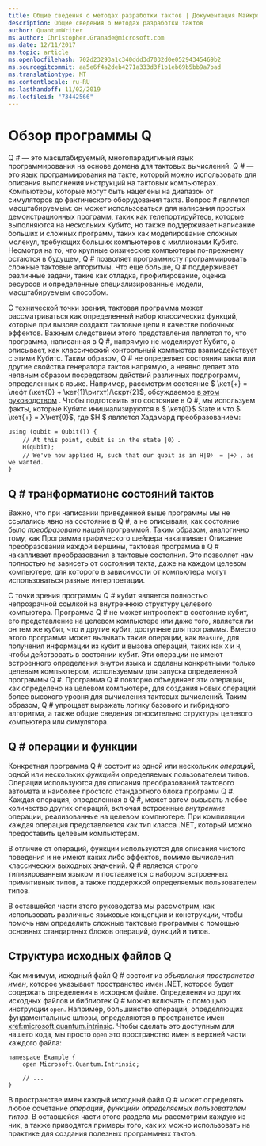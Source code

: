 ```yaml
---
title: Общие сведения о методах разработки тактов | Документация Майкрософт
description: Общие сведения о методах разработки тактов
author: QuantumWriter
ms.author: Christopher.Granade@microsoft.com
ms.date: 12/11/2017
ms.topic: article
ms.openlocfilehash: 702d23293a1c340ddd3d7032d0e05294345469b2
ms.sourcegitcommit: aa5e6f4a2deb4271a333d3f1b1eb69b5bb9a7bad
ms.translationtype: MT
ms.contentlocale: ru-RU
ms.lasthandoff: 11/02/2019
ms.locfileid: "73442566"
---
```

# <a name="q-program-overview"></a>Обзор программы Q #

Q # — это масштабируемый, многопарадигмный язык программирования на основе домена для тактовых вычислений. Q # — это язык программирования на такте, который можно использовать для описания выполнения инструкций на тактовых компьютерах. Компьютеры, которые могут быть нацелены на диапазон от симуляторов до фактического оборудования такта. Вопрос # является масштабируемым: он может использоваться для написания простых демонстрационных программ, таких как телепортируйтесь, которые выполняются на нескольких Кубитс, но также поддерживает написание больших и сложных программ, таких как моделирование сложных молекул, требующих больших компьютеров с миллионами Кубитс. Несмотря на то, что крупные физические компьютеры по-прежнему остаются в будущем, Q # позволяет программисту программировать сложные тактовые алгоритмы. Что еще больше, Q # поддерживает различные задачи, такие как отладка, профилирование, оценка ресурсов и определенные специализированные модели, масштабируемым способом. 

С технической точки зрения, тактовая программа может рассматриваться как определенный набор классических функций, которые при вызове создают тактовые цепи в качестве побочных эффектов. Важным следствием этого представления является то, что программа, написанная в Q #, напрямую не моделирует Кубитс, а описывает, как классический контрольный компьютер взаимодействует с этими Кубитс.
Таким образом, Q # не определяет состояния такта или другие свойства генератора тактов напрямую, а неявно делает это неявным образом посредством действий различных подпрограмм, определенных в языке.
Например, рассмотрим состояние $ \кет{+} = \лефт (\кет{0} + \кет{1}\ригхт)/\скрт{2}$, обсуждаемое [в этом руководством](xref:microsoft.quantum.concepts.intro) .
Чтобы подготовить это состояние в Q #, мы используем факты, которые Кубитс инициализируются в $ \кет{0}$ State и что $ \кет{+} = Х\кет{0}$, где $H $ является Хадамард преобразованием:

```qsharp
using (qubit = Qubit()) {
    // At this point, qubit is in the state |0〉.
    H(qubit);
    // We've now applied H, such that our qubit is in H|0〉 = |+〉, as we wanted.
}
```
## <a name="q-tranformations-of-quantum-states"></a>Q # транформатионс состояний тактов

Важно, что при написании приведенной выше программы мы не ссылались явно на состояние в Q #, а не описывали, как состояние было *преобразовано* нашей программой.
Таким образом, аналогично тому, как Программа графического шейдера накапливает Описание преобразований каждой вершины, тактовая программа в Q # накапливает преобразования в тактовые состояния.
Это позволяет нам полностью *не* зависеть от состояния такта, даже на каждом целевом компьютере, для которого в зависимости от компьютера могут использоваться разные интерпретации. 

С точки зрения программы Q # кубит является полностью непрозрачной ссылкой на внутреннюю структуру целевого компьютера.
Программа Q # не может интроспект в состояние кубит, его представление на целевом компьютере или даже того, является ли он тем же кубит, что и другие кубит, доступные для программы.
Вместо этого программа может вызывать такие операции, как `Measure`, для получения информации из кубит и вызова операций, таких как `X` и `H`, чтобы действовать в состоянии кубит.
Эти операции не имеют встроенного определения внутри языка и сделаны конкретными только целевым компьютером, используемым для запуска определенной программы Q #.
Программа Q # повторно объединяет эти операции, как определено на целевом компьютере, для создания новых операций более высокого уровня для вычисления тактовых вычислений.
Таким образом, Q # упрощает выражать логику базового и гибридного алгоритма, а также общие сведения относительно структуры целевого компьютера или симулятора.

## <a name="q-operations-and-functions"></a>Q # операции и функции

Конкретная программа Q # состоит из одной или нескольких *операций*, одной или нескольких *функций*и определяемых пользователем типов. Операции используются для описания преобразований тактового автомата и наиболее простого стандартного блока программ Q #. Каждая операция, определенная в Q #, может затем вызывать любое количество других операций, включая встроенные *внутренние* операции, реализованные на целевом компьютере.
При компиляции каждая операция представляется как тип класса .NET, который можно предоставить целевым компьютерам.

В отличие от операций, функции используются для описания чистого поведения и не имеют каких либо эффектов, помимо вычисления классических выходных значений. Q # является строго типизированным языком и поставляется с набором встроенных примитивных типов, а также поддержкой определяемых пользователем типов. 

В оставшейся части этого руководства мы рассмотрим, как использовать различные языковые концепции и конструкции, чтобы помочь нам определить сложные тактовые программы с помощью основных стандартных блоков операций, функций и типов. 

## <a name="structure-of-q-source-files"></a>Структура исходных файлов Q #

Как минимум, исходный файл Q # состоит из *объявления пространства имен*, которое указывает пространство имен .NET, которое будет содержать определения в исходном файле.
Определения из других исходных файлов и библиотек Q # можно включать с помощью инструкции `open`.
Например, большинство операций, определяющих фундаментальные шлюзы, определяются в пространстве имен <xref:microsoft.quantum.intrinsic>.
Чтобы сделать это доступным для нашего кода, мы просто `open` это пространство имен в верхней части каждого файла:

```qsharp
namespace Example {
    open Microsoft.Quantum.Intrinsic;

    // ...
}
```

В пространстве имен каждый исходный файл Q # может определять любое сочетание *операций*, *функций*и *определяемых пользователем типов*.
В оставшейся части этого раздела мы рассмотрим каждую из них, а также приводятся примеры того, как их можно использовать на практике для создания полезных программных тактов.
